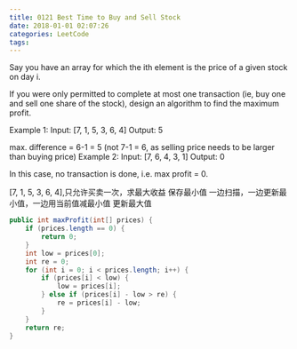 ```yaml
---
title: 0121 Best Time to Buy and Sell Stock
date: 2018-01-01 02:07:26
categories: LeetCode
tags:
---
```



Say you have an array for which the ith element is the price of a given stock on day i.

If you were only permitted to complete at most one transaction (ie, buy one and sell one share of the stock), design an algorithm to find the maximum profit.

Example 1:
Input: [7, 1, 5, 3, 6, 4]
Output: 5

max. difference = 6-1 = 5 (not 7-1 = 6, as selling price needs to be larger than buying price)
Example 2:
Input: [7, 6, 4, 3, 1]
Output: 0

In this case, no transaction is done, i.e. max profit = 0.

[7, 1, 5, 3, 6, 4],只允许买卖一次，求最大收益
保存最小值
一边扫描，一边更新最小值，一边用当前值减最小值
更新最大值



```java
public int maxProfit(int[] prices) {
    if (prices.length == 0) {
        return 0;
    }
    int low = prices[0];
    int re = 0;
    for (int i = 0; i < prices.length; i++) {
        if (prices[i] < low) {
            low = prices[i];
        } else if (prices[i] - low > re) {
            re = prices[i] - low;
        }
    }
    return re;
}
```




